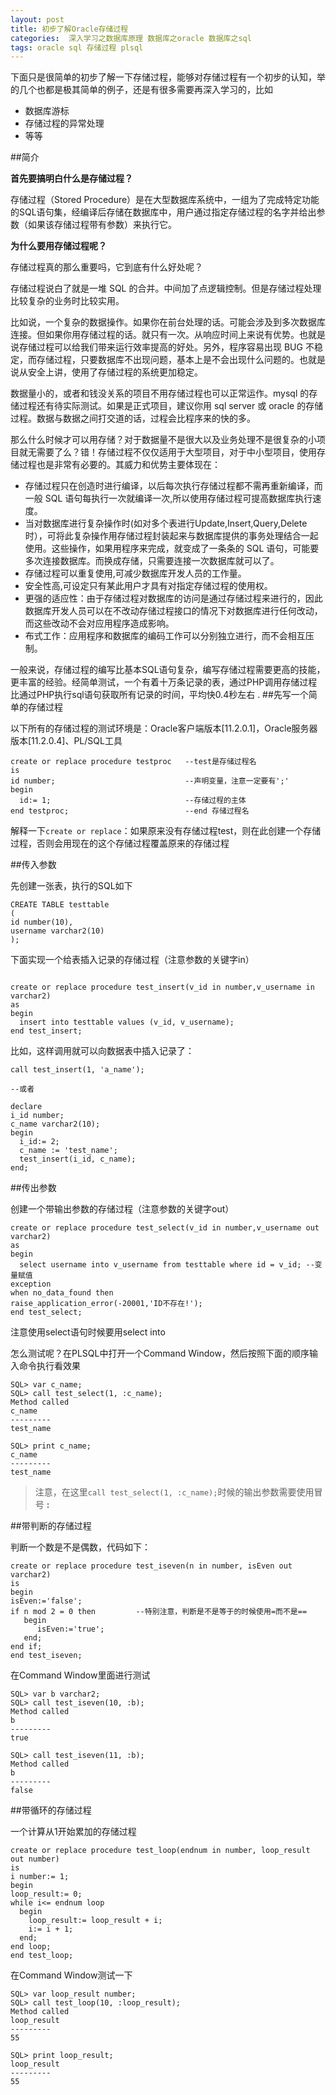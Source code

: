 ```yaml
---
layout: post
title: 初步了解Oracle存储过程
categories:  深入学习之数据库原理 数据库之oracle 数据库之sql
tags: oracle sql 存储过程 plsql
---
```


下面只是很简单的初步了解一下存储过程，能够对存储过程有一个初步的认知，举的几个也都是极其简单的例子，还是有很多需要再深入学习的，比如

* 数据库游标
* 存储过程的异常处理
* 等等

##简介

**首先要搞明白什么是存储过程？**

存储过程（Stored Procedure）是在大型数据库系统中，一组为了完成特定功能的SQL语句集，经编译后存储在数据库中，用户通过指定存储过程的名字并给出参数（如果该存储过程带有参数）来执行它。

**为什么要用存储过程呢？**

存储过程真的那么重要吗，它到底有什么好处呢？

存储过程说白了就是一堆 SQL 的合并。中间加了点逻辑控制。但是存储过程处理比较复杂的业务时比较实用。

比如说，一个复杂的数据操作。如果你在前台处理的话。可能会涉及到多次数据库连接。但如果你用存储过程的话。就只有一次。从响应时间上来说有优势。也就是说存储过程可以给我们带来运行效率提高的好处。另外，程序容易出现 BUG 不稳定，而存储过程，只要数据库不出现问题，基本上是不会出现什么问题的。也就是说从安全上讲，使用了存储过程的系统更加稳定。

数据量小的，或者和钱没关系的项目不用存储过程也可以正常运作。mysql 的存储过程还有待实际测试。如果是正式项目，建议你用 sql server 或 oracle 的存储过程。数据与数据之间打交道的话，过程会比程序来的快的多。

那么什么时候才可以用存储？对于数据量不是很大以及业务处理不是很复杂的小项目就无需要了么？错！存储过程不仅仅适用于大型项目，对于中小型项目，使用存储过程也是非常有必要的。其威力和优势主要体现在：

* 存储过程只在创造时进行编译，以后每次执行存储过程都不需再重新编译，而一般 SQL 语句每执行一次就编译一次,所以使用存储过程可提高数据库执行速度。
* 当对数据库进行复杂操作时(如对多个表进行Update,Insert,Query,Delete时），可将此复杂操作用存储过程封装起来与数据库提供的事务处理结合一起使用。这些操作，如果用程序来完成，就变成了一条条的 SQL 语句，可能要多次连接数据库。而换成存储，只需要连接一次数据库就可以了。
* 存储过程可以重复使用,可减少数据库开发人员的工作量。
* 安全性高,可设定只有某此用户才具有对指定存储过程的使用权。
* 更强的适应性：由于存储过程对数据库的访问是通过存储过程来进行的，因此数据库开发人员可以在不改动存储过程接口的情况下对数据库进行任何改动，而这些改动不会对应用程序造成影响。
* 布式工作：应用程序和数据库的编码工作可以分别独立进行，而不会相互压制。

一般来说，存储过程的编写比基本SQL语句复杂，编写存储过程需要更高的技能，更丰富的经验。经简单测试，一个有着十万条记录的表，通过PHP调用存储过程比通过PHP执行sql语句获取所有记录的时间，平均快0.4秒左右
.
##先写一个简单的存储过程

以下所有的存储过程的测试环境是：Oracle客户端版本[11.2.0.1]，Oracle服务器版本[11.2.0.4]、PL/SQL工具

```
create or replace procedure testproc   --test是存储过程名
is
id number;                             --声明变量，注意一定要有';'
begin
  id:= 1;                              --存储过程的主体
end testproc;                          --end 存储过程名
```

解释一下`create or replace`：如果原来没有存储过程test，则在此创建一个存储过程，否则会用现在的这个存储过程覆盖原来的存储过程

##传入参数

先创建一张表，执行的SQL如下

```
CREATE TABLE testtable
(
id number(10),
username varchar2(10)
);
```

下面实现一个给表插入记录的存储过程（注意参数的关键字in）

```

create or replace procedure test_insert(v_id in number,v_username in varchar2)
as
begin
  insert into testtable values (v_id, v_username);
end test_insert;
```

比如，这样调用就可以向数据表中插入记录了：

```
call test_insert(1, 'a_name');

--或者

declare
i_id number;
c_name varchar2(10);
begin
  i_id:= 2;
  c_name := 'test_name';
  test_insert(i_id, c_name);
end;
```

##传出参数

创建一个带输出参数的存储过程（注意参数的关键字out）

```
create or replace procedure test_select(v_id in number,v_username out varchar2)
as
begin
  select username into v_username from testtable where id = v_id; --变量赋值 
exception
when no_data_found then 
raise_application_error(-20001,'ID不存在!');
end test_select;
```

注意使用select语句时候要用select into

怎么测试呢？在PLSQL中打开一个Command Window，然后按照下面的顺序输入命令执行看效果

```
SQL> var c_name;
SQL> call test_select(1, :c_name);
Method called
c_name
---------
test_name

SQL> print c_name;
c_name
---------
test_name
```

>注意，在这里`call test_select(1, :c_name);`时候的输出参数需要使用冒号 **:** 

##带判断的存储过程

判断一个数是不是偶数，代码如下：

```
create or replace procedure test_iseven(n in number, isEven out varchar2)
is
begin
isEven:='false';
if n mod 2 = 0 then         --特别注意，判断是不是等于的时候使用=而不是==
   begin
      isEven:='true';
   end;
end if;
end test_iseven;
```

在Command Window里面进行测试

```
SQL> var b varchar2;
SQL> call test_iseven(10, :b);
Method called
b
---------
true

SQL> call test_iseven(11, :b);
Method called
b
---------
false
```

##带循环的存储过程

一个计算从1开始累加的存储过程

```
create or replace procedure test_loop(endnum in number, loop_result out number)
is
i number:= 1;
begin
loop_result:= 0;
while i<= endnum loop
  begin
    loop_result:= loop_result + i;
    i:= i + 1;
  end;
end loop;
end test_loop;
```

在Command Window测试一下

```
SQL> var loop_result number;
SQL> call test_loop(10, :loop_result);
Method called
loop_result
---------
55

SQL> print loop_result;
loop_result
---------
55
```
